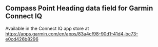 Compass Point Heading data field for Garmin Connect IQ
--

Available in the Connect IQ app store at https://apps.garmin.com/en/apps/83a4cf98-90d1-41d4-bc73-e0cd426b8296

